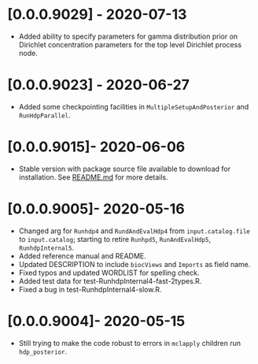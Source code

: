 # [0.0.0.9029] - 2020-07-13
* Added ability to specify parameters for gamma distribution prior on 
  Dirichlet concentration parameters for the top level Dirichlet process node.

# [0.0.0.9023] - 2020-06-27
* Added some checkpointing facilities in `MultipleSetupAndPosterior` and `RunHdpParallel`.

# [0.0.0.9015]- 2020-06-06
* Stable version with package source file available to download for installation. See [README.md](https://github.com/steverozen/mSigHdp/blob/master/README.md) for more details.

# [0.0.0.9005]- 2020-05-16
* Changed arg for `Runhdp4` and `RundAndEvalHdp4` from `input.catalog.file` to
  `input.catalog`; starting to retire `Runhpd5`, `RunAndEvalHdp5`, `RunhdpInternal5`.
* Added reference manual and README.
* Updated DESCRIPTION to include `biocViews` and `Imports` as field name.
* Fixed typos and updated WORDLIST for spelling check.
* Added test data for test-RunhdpInternal4-fast-2types.R.
* Fixed a bug in test-RunhdpInternal4-slow.R.

# [0.0.0.9004]- 2020-05-15
* Still trying to make the code robust to errors in `mclapply` children
  run `hdp_posterior`.
